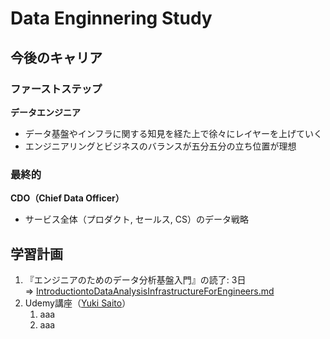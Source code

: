 # Data Enginnering Study

## 今後のキャリア
### ファーストステップ
**データエンジニア**<br>
* データ基盤やインフラに関する知見を経た上で徐々にレイヤーを上げていく
* エンジニアリングとビジネスのバランスが五分五分の立ち位置が理想

### 最終的
**CDO（Chief Data Officer）**<br>
* サービス全体（プロダクト, セールス, CS）のデータ戦略

## 学習計画
1. 『エンジニアのためのデータ分析基盤入門』の読了: 3日<br>
    ⇒ [IntroductiontoDataAnalysisInfrastructureForEngineers.md](./IntroductiontoDataAnalysisInfrastructureForEngineers.md)
2. Udemy講座（[Yuki Saito](https://www.udemy.com/user/yuki-saito-7/)）
    1. aaa
    2. aaa
